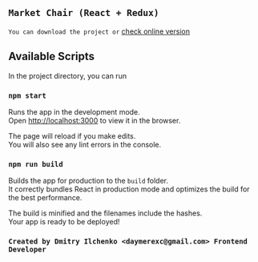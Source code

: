 ## `Market Chair (React + Redux)`


`You can download the project or` [check online version](https://exclusive-pg.github.io/react-deploy/#/react-deploy/home)

## Available Scripts

In the project directory, you can run

### `npm start`

Runs the app in the development mode.\
Open [http://localhost:3000](http://localhost:3000) to view it in the browser.

The page will reload if you make edits.\
You will also see any lint errors in the console.


### `npm run build`

Builds the app for production to the `build` folder.\
It correctly bundles React in production mode and optimizes the build for the best performance.

The build is minified and the filenames include the hashes.\
Your app is ready to be deployed!

### `Created by Dmitry Ilchenko <daymerexc@gmail.com> Frontend Developer`
